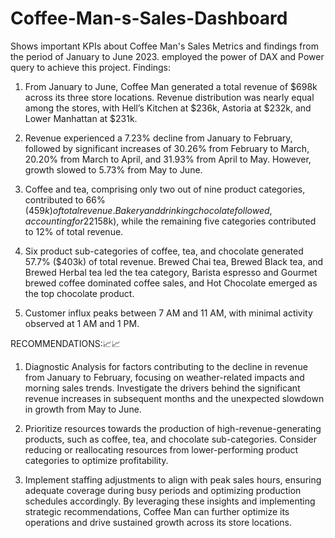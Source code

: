 # Coffee-Man-s-Sales-Dashboard
Shows important KPIs about Coffee Man's Sales Metrics and findings from the period of January to June 2023.
employed the power of DAX and Power query to achieve this project. 
Findings:

1. From January to June, Coffee Man generated a total revenue of $698k across its three store locations. Revenue distribution was nearly equal among the stores, with Hell’s Kitchen at $236k, Astoria at $232k, and Lower Manhattan at $231k.

2. Revenue experienced a 7.23% decline from January to February, followed by significant increases of 30.26% from February to March, 20.20% from March to April, and 31.93% from April to May. However, growth slowed to 5.73% from May to June.

3. Coffee and tea, comprising only two out of nine product categories, contributed to 66% ($459k) of total revenue. Bakery and drinking chocolate followed, accounting for 22% ($158k), while the remaining five categories contributed to 12% of total revenue.

4. Six product sub-categories of coffee, tea, and chocolate generated 57.7% ($403k) of total revenue. Brewed Chai tea, Brewed Black tea, and Brewed Herbal tea led the tea category, Barista espresso and Gourmet brewed coffee dominated coffee sales, and Hot Chocolate emerged as the top chocolate product.

5. Customer influx peaks between 7 AM and 11 AM, with minimal activity observed at 1 AM and 1 PM.

RECOMMENDATIONS:📈📈

1. Diagnostic Analysis for factors contributing to the decline in revenue from January to February, focusing on weather-related impacts and morning sales trends. Investigate the drivers behind the significant revenue increases in subsequent months and the unexpected slowdown in growth from May to June.

2. Prioritize resources towards the production of high-revenue-generating products, such as coffee, tea, and chocolate sub-categories. Consider reducing or reallocating resources from lower-performing product categories to optimize profitability.

3. Implement staffing adjustments to align with peak sales hours, ensuring adequate coverage during busy periods and optimizing production schedules accordingly.
By leveraging these insights and implementing strategic recommendations, Coffee Man can further optimize its operations and drive sustained growth across its store locations.
